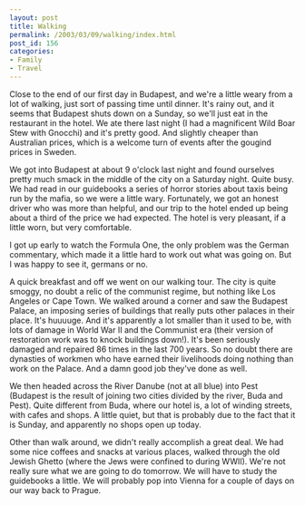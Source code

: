 ```yaml
---
layout: post
title: Walking
permalink: /2003/03/09/walking/index.html
post_id: 156
categories: 
- Family
- Travel
---
```


 Close to the end of our first day in Budapest, and we're a little weary from a lot of walking, just sort of passing time until dinner. It's rainy out, and it seems that Budapest shuts down on a Sunday, so we'll just eat in the restaurant in the hotel. We ate there last night (I had a magnificent Wild Boar Stew with Gnocchi) and it's pretty good. And slightly cheaper than Australian prices, which is a welcome turn of events after the gougind prices in Sweden.




We got into Budapest at about 9 o'clock last night and found ourselves pretty much smack in the middle of the city on a Saturday night. Quite busy. We had read in our guidebooks a series of horror stories about taxis being run by the mafia, so we were a little wary. Fortunately, we got an honest driver who was more than helpful, and our trip to the hotel ended up being about a third of the price we had expected. The hotel is very pleasant, if a little worn, but very comfortable.




I got up early to watch the Formula One, the only problem was the German commentary, which made it a little hard to work out what was going on. But I was happy to see it, germans or no.




A quick breakfast and off we went on our walking tour. The city is quite smoggy, no doubt a relic of the communist regime, but nothing like Los Angeles or Cape Town. We walked around a corner and saw the Budapest Palace, an imposing series of buildings that really puts other palaces in their place. It's huuuuge. And it's apparently a lot smaller than it used to be, with lots of damage in World War II and the Communist era (their version of restoration work was to knock buildings down!). It's been seriously damaged and repaired 86 times in the last 700 years. So no doubt there are dynasties of workmen who have earned their livelihoods doing nothing than work on the Palace. And a damn good job they've done as well.




We then headed across the River Danube (not at all blue) into Pest (Budapest is the result of joining two cities divided by the river, Buda and Pest). Quite different from Buda, where our hotel is, a lot of winding streets, with cafes and shops. A little quiet, but that is probably due to the fact that it is Sunday, and apparently no shops open up today.




Other than walk around, we didn't really accomplish a great deal. We had some nice coffees and snacks at various places, walked through the old Jewish Ghetto (where the Jews were confined to during <span class="caps">WWII</span>). We're not really sure what we are going to do tomorrow. We will have to study the guidebooks a little. We will probably pop into Vienna for a couple of days on our way back to Prague.

